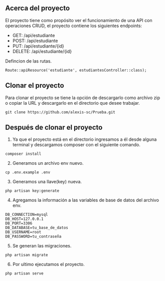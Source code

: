 
## Acerca del proyecto

El proyecto tiene como propósito ver el funcionamiento de una API con operaciones CRUD, el proyecto contiene los siguientes endpoints:

- GET: /api/estudiante
- POST: /api/estudiante
- PUT: /api/estudiante/{id}
- DELETE: /api/estudiante/{id}

Defincion de las rutas.

```	
Route::apiResource('estudiante', estudiantesController::class);

```


## Clonar el proyecto

Para clonar el proyecto se tiene la opción de descargarlo como archivo zip o copiar la URL y descargarlo en el directorio que desee trabajar.

```	
git clone https://github.com/alexis-sc/Prueba.git

```
## Después de clonar el proyecto 
1.	Ya que el proyecto está en el directorio ingresamos a él desde alguna terminal y descargamos composer con el siguiente comando.
```	
composer install

```

2.	Generamos un archivo env nuevo.  
```	
cp .env.example .env

```

3.	Generamos una llave(key) nueva.
```	
php artisan key:generate

```
4.	Agregamos la información a las variables de base de datos del  archivo env. 
```	
DB_CONNECTION=mysql
DB_HOST=127.0.0.1
DB_PORT=3306
DB_DATABASE=tu_base_de_datos
DB_USERNAME=root
DB_PASSWORD=tu_contraseña

```

5.	Se generan las migraciones.
```	
php artisan migrate

```
6. Por ultimo ejecutamos el proyecto.
```	
php artisan serve

```
